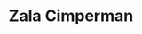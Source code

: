 ---
SICRIS: 15295
draft: false
fixName: zala_cimperman
location: null
mailInfo: zala.cimperman@fri.uni-lj.si
officeHours: null
profName: Zala Cimperman
profTitle: Dekanat
telephoneInfo: null
title: Zala Cimperman
---